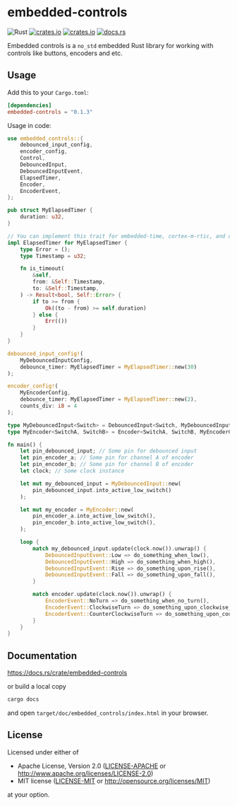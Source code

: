 # embedded-controls

![Rust](https://github.com/kusstas/embedded-controls/workflows/Rust/badge.svg)
[![crates.io](https://img.shields.io/crates/d/embedded-controls.svg)](https://crates.io/crates/embedded-controls)
[![crates.io](https://img.shields.io/crates/v/embedded-controls.svg)](https://crates.io/crates/embedded-controls)
[![docs.rs](https://docs.rs/embedded-controls/badge.svg)](https://docs.rs/embedded-controls)

Embedded controls is a `no_std` embedded Rust library for working with controls like buttons, encoders and etc.

## Usage

Add this to your `Cargo.toml`:

```toml
[dependencies]
embedded-controls = "0.1.3"
```

Usage in code:

```rust
use embedded_controls::{
    debounced_input_config,
    encoder_config,
    Control,
    DebouncedInput,
    DebouncedInputEvent,
    ElapsedTimer,
    Encoder,
    EncoderEvent,
};

pub struct MyElapsedTimer {
    duration: u32,
}

// You can implement this trait for embedded-time, cortex-m-rtic, and other time types
impl ElapsedTimer for MyElapsedTimer {
    type Error = ();
    type Timestamp = u32;

    fn is_timeout(
        &self,
        from: &Self::Timestamp,
        to: &Self::Timestamp,
    ) -> Result<bool, Self::Error> {
        if to >= from {
            Ok((to - from) >= self.duration)
        } else {
            Err(())
        }
    }
}

debounced_input_config!(
    MyDebouncedInputConfig,
    debounce_timer: MyElapsedTimer = MyElapsedTimer::new(30)
);

encoder_config!(
    MyEncoderConfig,
    debounce_timer: MyElapsedTimer = MyElapsedTimer::new(2),
    counts_div: i8 = 4
);

type MyDebouncedInput<Switch> = DebouncedInput<Switch, MyDebouncedInputConfig>;
type MyEncoder<SwitchA, SwitchB> = Encoder<SwitchA, SwitchB, MyEncoderConfig>;

fn main() {
    let pin_debounced_input; // Some pin for debounced input
    let pin_encoder_a; // Some pin for channel A of encoder
    let pin_encoder_b; // Some pin for channel B of encoder
    let clock; // Some clock instance

    let mut my_debounced_input = MyDebouncedInput::new(
        pin_debounced_input.into_active_low_switch()
    );

    let mut my_encoder = MyEncoder::new(
        pin_encoder_a.into_active_low_switch(),
        pin_encoder_b.into_active_low_switch(),
    );

    loop {
        match my_debounced_input.update(clock.now()).unwrap() {
            DebouncedInputEvent::Low => do_something_when_low(),
            DebouncedInputEvent::High => do_something_when_high(),
            DebouncedInputEvent::Rise => do_something_upon_rise(),
            DebouncedInputEvent::Fall => do_something_upon_fall(),
        }

        match encoder.update(clock.now()).unwrap() {
            EncoderEvent::NoTurn => do_something_when_no_turn(),
            EncoderEvent::ClockwiseTurn => do_something_upon_clockwise_turn(),
            EncoderEvent::CounterClockwiseTurn => do_something_upon_counter_clockwise_turn(),
        }
    }
}
```

## Documentation

https://docs.rs/crate/embedded-controls

or build a local copy

```sh
cargo docs
```

and open `target/doc/embedded_controls/index.html` in your browser.

## License

Licensed under either of

- Apache License, Version 2.0 ([LICENSE-APACHE](./LICENSE-APACHE) or
  http://www.apache.org/licenses/LICENSE-2.0)
- MIT license ([LICENSE-MIT](./LICENSE-MIT) or http://opensource.org/licenses/MIT)

at your option.

